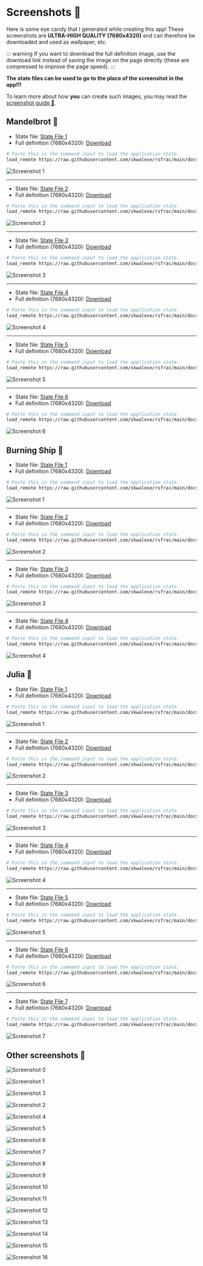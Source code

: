 # Screenshots 🌟

Here is some eye candy that I generated while creating this app!
These screenshots are **ULTRA-HIGH QUALITY (7680x4320)** and can therefore be downloaded and used as wallpaper, etc.

::: warning 
If you want to download the full definition image, use the download link instead of saving the image on the page directly (these are compressed to improve the page speed).
:::

**The state files can be used to go to the place of the screenshot in the app!!!**

To learn more about how **you** can create such images, you may read the [screenshot guide 🔗](/taking-screenshots).

## Mandelbrot 💠

- State file: [State File 1](https://raw.githubusercontent.com/skwalexe/rsfrac/main/docs/src/assets/captures/mandelbrot/mandelbrot_1.rsf)
- Full definition (7680x4320): [Download](https://raw.githubusercontent.com/SkwalExe/rsfrac/refs/heads/main/docs/src/assets/captures/mandelbrot/mandelbrot_1.jpg)

```bash
# Paste this in the command input to load the application state.
load_remote https://raw.githubusercontent.com/skwalexe/rsfrac/main/docs/src/assets/captures/mandelbrot/mandelbrot_1.rsf
```

![Screenshot 1](/assets/captures/mandelbrot/mandelbrot_1.jpg)

---

- State file: [State File 2](https://raw.githubusercontent.com/skwalexe/rsfrac/main/docs/src/assets/captures/mandelbrot/mandelbrot_2.rsf)
- Full definition (7680x4320): [Download](https://raw.githubusercontent.com/SkwalExe/rsfrac/refs/heads/main/docs/src/assets/captures/mandelbrot/mandelbrot_2.jpg)

```bash
# Paste this in the command input to load the application state.
load_remote https://raw.githubusercontent.com/skwalexe/rsfrac/main/docs/src/assets/captures/mandelbrot/mandelbrot_2.rsf
```

![Screenshot 2](/assets/captures/mandelbrot/mandelbrot_2.jpg)

---

- State file: [State File 3](https://raw.githubusercontent.com/skwalexe/rsfrac/main/docs/src/assets/captures/mandelbrot/mandelbrot_3.rsf)
- Full definition (7680x4320): [Download](https://raw.githubusercontent.com/SkwalExe/rsfrac/refs/heads/main/docs/src/assets/captures/mandelbrot/mandelbrot_3.jpg)

```bash
# Paste this in the command input to load the application state.
load_remote https://raw.githubusercontent.com/skwalexe/rsfrac/main/docs/src/assets/captures/mandelbrot/mandelbrot_3.rsf
```

![Screenshot 3](/assets/captures/mandelbrot/mandelbrot_3.jpg)

---

- State file: [State File 4](https://raw.githubusercontent.com/skwalexe/rsfrac/main/docs/src/assets/captures/mandelbrot/mandelbrot_4.rsf)
- Full definition (7680x4320): [Download](https://raw.githubusercontent.com/SkwalExe/rsfrac/refs/heads/main/docs/src/assets/captures/mandelbrot/mandelbrot_4.jpg)

```bash
# Paste this in the command input to load the application state.
load_remote https://raw.githubusercontent.com/skwalexe/rsfrac/main/docs/src/assets/captures/mandelbrot/mandelbrot_4.rsf
```

![Screenshot 4](/assets/captures/mandelbrot/mandelbrot_4.jpg)

---

- State file: [State File 5](https://raw.githubusercontent.com/skwalexe/rsfrac/main/docs/src/assets/captures/mandelbrot/mandelbrot_5.rsf)
- Full definition (7680x4320): [Download](https://raw.githubusercontent.com/SkwalExe/rsfrac/refs/heads/main/docs/src/assets/captures/mandelbrot/mandelbrot_5.jpg)

```bash
# Paste this in the command input to load the application state.
load_remote https://raw.githubusercontent.com/skwalexe/rsfrac/main/docs/src/assets/captures/mandelbrot/mandelbrot_5.rsf
```

![Screenshot 5](/assets/captures/mandelbrot/mandelbrot_5.jpg)

---

- State file: [State File 6](https://raw.githubusercontent.com/skwalexe/rsfrac/main/docs/src/assets/captures/mandelbrot/mandelbrot_6.rsf)
- Full definition (7680x4320): [Download](https://raw.githubusercontent.com/SkwalExe/rsfrac/refs/heads/main/docs/src/assets/captures/mandelbrot/mandelbrot_6.jpg)

```bash
# Paste this in the command input to load the application state.
load_remote https://raw.githubusercontent.com/skwalexe/rsfrac/main/docs/src/assets/captures/mandelbrot/mandelbrot_6.rsf
```

![Screenshot 6](/assets/captures/mandelbrot/mandelbrot_6.jpg)

## Burning Ship 💠

- State file: [State File 1](https://raw.githubusercontent.com/skwalexe/rsfrac/main/docs/src/assets/captures/burning_ship/burning_ship_1.rsf)
- Full definition (7680x4320): [Download](https://raw.githubusercontent.com/SkwalExe/rsfrac/refs/heads/main/docs/src/assets/captures/burning_ship/burning_ship_1.jpg)

```bash
# Paste this in the command input to load the application state.
load_remote https://raw.githubusercontent.com/skwalexe/rsfrac/main/docs/src/assets/captures/burning_ship/burning_ship_1.rsf
```

![Screenshot 1](/assets/captures/burning_ship/burning_ship_1.jpg)

---

- State file: [State File 2](https://raw.githubusercontent.com/skwalexe/rsfrac/main/docs/src/assets/captures/burning_ship/burning_ship_2.rsf)
- Full definition (7680x4320): [Download](https://raw.githubusercontent.com/SkwalExe/rsfrac/refs/heads/main/docs/src/assets/captures/burning_ship/burning_ship_2.jpg)

```bash
# Paste this in the command input to load the application state.
load_remote https://raw.githubusercontent.com/skwalexe/rsfrac/main/docs/src/assets/captures/burning_ship/burning_ship_2.rsf
```

![Screenshot 2](/assets/captures/burning_ship/burning_ship_2.jpg)

---

- State file: [State File 3](https://raw.githubusercontent.com/skwalexe/rsfrac/main/docs/src/assets/captures/burning_ship/burning_ship_3.rsf)
- Full definition (7680x4320): [Download](https://raw.githubusercontent.com/SkwalExe/rsfrac/refs/heads/main/docs/src/assets/captures/burning_ship/burning_ship_3.jpg)

```bash
# Paste this in the command input to load the application state.
load_remote https://raw.githubusercontent.com/skwalexe/rsfrac/main/docs/src/assets/captures/burning_ship/burning_ship_3.rsf
```

![Screenshot 3](/assets/captures/burning_ship/burning_ship_3.jpg)

---

- State file: [State File 4](https://raw.githubusercontent.com/skwalexe/rsfrac/main/docs/src/assets/captures/burning_ship/burning_ship_4.rsf)
- Full definition (7680x4320): [Download](https://raw.githubusercontent.com/SkwalExe/rsfrac/refs/heads/main/docs/src/assets/captures/burning_ship/burning_ship_4.jpg)

```bash
# Paste this in the command input to load the application state.
load_remote https://raw.githubusercontent.com/skwalexe/rsfrac/main/docs/src/assets/captures/burning_ship/burning_ship_4.rsf
```

![Screenshot 4](/assets/captures/burning_ship/burning_ship_4.jpg)

## Julia 💠

- State file: [State File 1](https://raw.githubusercontent.com/skwalexe/rsfrac/main/docs/src/assets/captures/julia/julia_1.rsf)
- Full definition (7680x4320): [Download](https://raw.githubusercontent.com/SkwalExe/rsfrac/refs/heads/main/docs/src/assets/captures/julia/julia_1.jpg)

```bash
# Paste this in the command input to load the application state.
load_remote https://raw.githubusercontent.com/skwalexe/rsfrac/main/docs/src/assets/captures/julia/julia_1.rsf
```

![Screenshot 1](/assets/captures/julia/julia_1.jpg)

---

- State file: [State File 2](https://raw.githubusercontent.com/skwalexe/rsfrac/main/docs/src/assets/captures/julia/julia_2.rsf)
- Full definition (7680x4320): [Download](https://raw.githubusercontent.com/SkwalExe/rsfrac/refs/heads/main/docs/src/assets/captures/julia/julia_2.jpg)

```bash
# Paste this in the command input to load the application state.
load_remote https://raw.githubusercontent.com/skwalexe/rsfrac/main/docs/src/assets/captures/julia/julia_2.rsf
```

![Screenshot 2](/assets/captures/julia/julia_2.jpg)

---

- State file: [State File 3](https://raw.githubusercontent.com/skwalexe/rsfrac/main/docs/src/assets/captures/julia/julia_3.rsf)
- Full definition (7680x4320): [Download](https://raw.githubusercontent.com/SkwalExe/rsfrac/refs/heads/main/docs/src/assets/captures/julia/julia_3.jpg)

```bash
# Paste this in the command input to load the application state.
load_remote https://raw.githubusercontent.com/skwalexe/rsfrac/main/docs/src/assets/captures/julia/julia_3.rsf
```

![Screenshot 3](/assets/captures/julia/julia_3.jpg)

---

- State file: [State File 4](https://raw.githubusercontent.com/skwalexe/rsfrac/main/docs/src/assets/captures/julia/julia_4.rsf)
- Full definition (7680x4320): [Download](https://raw.githubusercontent.com/SkwalExe/rsfrac/refs/heads/main/docs/src/assets/captures/julia/julia_4.jpg)

```bash
# Paste this in the command input to load the application state.
load_remote https://raw.githubusercontent.com/skwalexe/rsfrac/main/docs/src/assets/captures/julia/julia_4.rsf
```

![Screenshot 4](/assets/captures/julia/julia_4.jpg)

---

- State file: [State File 5](https://raw.githubusercontent.com/skwalexe/rsfrac/main/docs/src/assets/captures/julia/julia_5.rsf)
- Full definition (7680x4320): [Download](https://raw.githubusercontent.com/SkwalExe/rsfrac/refs/heads/main/docs/src/assets/captures/julia/julia_5.jpg)

```bash
# Paste this in the command input to load the application state.
load_remote https://raw.githubusercontent.com/skwalexe/rsfrac/main/docs/src/assets/captures/julia/julia_5.rsf
```

![Screenshot 5](/assets/captures/julia/julia_5.jpg)

---

- State file: [State File 6](https://raw.githubusercontent.com/skwalexe/rsfrac/main/docs/src/assets/captures/julia/julia_6.rsf)
- Full definition (7680x4320): [Download](https://raw.githubusercontent.com/SkwalExe/rsfrac/refs/heads/main/docs/src/assets/captures/julia/julia_6.jpg)

```bash
# Paste this in the command input to load the application state.
load_remote https://raw.githubusercontent.com/skwalexe/rsfrac/main/docs/src/assets/captures/julia/julia_6.rsf
```

![Screenshot 6](/assets/captures/julia/julia_6.jpg)

---

- State file: [State File 7](https://raw.githubusercontent.com/skwalexe/rsfrac/main/docs/src/assets/captures/julia/julia_7.rsf)
- Full definition (7680x4320): [Download](https://raw.githubusercontent.com/SkwalExe/rsfrac/refs/heads/main/docs/src/assets/captures/julia/julia_7.jpg)

```bash
# Paste this in the command input to load the application state.
load_remote https://raw.githubusercontent.com/skwalexe/rsfrac/main/docs/src/assets/captures/julia/julia_7.rsf
```

![Screenshot 7](/assets/captures/julia/julia_7.jpg)

## Other screenshots 💠

![Screenshot 0](/assets/captures/screenshot0.jpg)

![Screenshot 1](/assets/captures/screenshot1.jpg)

![Screenshot 3](/assets/captures/screenshot3.jpg)

![Screenshot 2](/assets/captures/screenshot2.jpg)

![Screenshot 4](/assets/captures/screenshot4.jpg)

![Screenshot 5](/assets/captures/screenshot5.jpg)

![Screenshot 6](/assets/captures/screenshot6.jpg)

![Screenshot 7](/assets/captures/screenshot7.jpg)

![Screenshot 8](/assets/captures/screenshot8.jpg)

![Screenshot 9](/assets/captures/screenshot9.jpg)

![Screenshot 10](/assets/captures/screenshot10.jpg)

![Screenshot 11](/assets/captures/screenshot11.jpg)

![Screenshot 12](/assets/captures/screenshot12.jpg)

![Screenshot 13](/assets/captures/screenshot13.jpg)

![Screenshot 14](/assets/captures/screenshot14.jpg)

![Screenshot 15](/assets/captures/screenshot15.jpg)

![Screenshot 16](/assets/captures/screenshot16.jpg)
